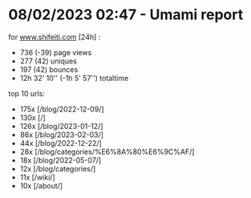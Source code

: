 # 08/02/2023 02:47 - Umami report
for www.shifeiti.com [24h] :

 - 736 (-39) page views
 - 277 (42) uniques
 - 197 (42) bounces
 - 12h 32' 10'' (-1h 5' 57'') totaltime


top 10 urls:
 - 175x [/blog/2022-12-09/]
 - 130x [/]
 - 126x [/blog/2023-01-12/]
 - 86x [/blog/2023-02-03/]
 - 44x [/blog/2022-12-22/]
 - 28x [/blog/categories/%E6%8A%80%E6%9C%AF/]
 - 18x [/blog/2022-05-07/]
 - 12x [/blog/categories/]
 - 11x [/wiki/]
 - 10x [/about/]


